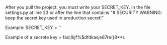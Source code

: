 

After you pull the project, you must write your SECRET_KEY. In the file settings.py at line 23 or after the line that contains "# SECURITY WARNING: keep the secret key used in production secret!"

Example: SECRET_KEY = ''

Example of a secrete key = fad;lkjf%$dfdkasje87re()8**r.
